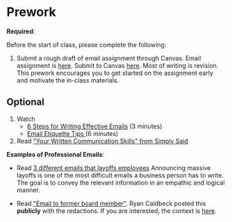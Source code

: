 Prework
======

__Required__:

Before the start of class, please complete the following:

1. Submit a rough draft of email assignment through Canvas. Email assignment is [here](https://github.com/brianspiering/communication_course/tree/master/assignments/4_email). Submit to Canvas [here](https://usfca.instructure.com/courses/1595047/assignments/7019359). Most of writing is revision. This prework encourages you to get started on the assignment early and motivate the in-class materials.

Optional
------

1. Watch
    - [6 Steps for Writing Effective Emails](https://www.youtube.com/watch?v=y50xhHQ8Qf0) (3 minutes)
    - [Email Etiquette Tips ](https://www.youtube.com/watch?v=oI3rVQFye9w) (6 minutes)
1. Read ["Your Written Communication Skills" from Simply Said](https://learning.oreilly.com/library/view/simply-said/9781119285281/p03.xhtml)


__Examples of Professional Emails__:

- Read [3 different emails that layoffs employees](https://www.viamaven.com/blog/employee-layoff-annoucement-sample-example) Announcing massive layoffs is one of the most difficult emails a business person has to write. The goal is to convey the relevant information in an empathic and logical manner.  

- Read ["Email to former board member"](https://docs.google.com/document/u/0/d/17tEc9ETL4tjfTmNbpwJJ5OSx1c4j10ZBgeYXWGzO30Y/mobilebasic#). Ryan Caldbeck posted this __publicly__ with the redactions. If you are interested, the context is [here](https://twitter.com/ryan_caldbeck/status/1316730252295454720).
